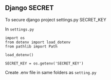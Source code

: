 ## Django SECRET 

To secure django project settings.py SECRET_KEY

In  ``` settings.py  ```
``` 
import os 
from dotenv import load_dotenv
from pathlib import Path

load_dotenv()

SECRET_KEY = os.getenv('SECRET_KEY')

```
Create .env file in same folders as ``` setting.py ```